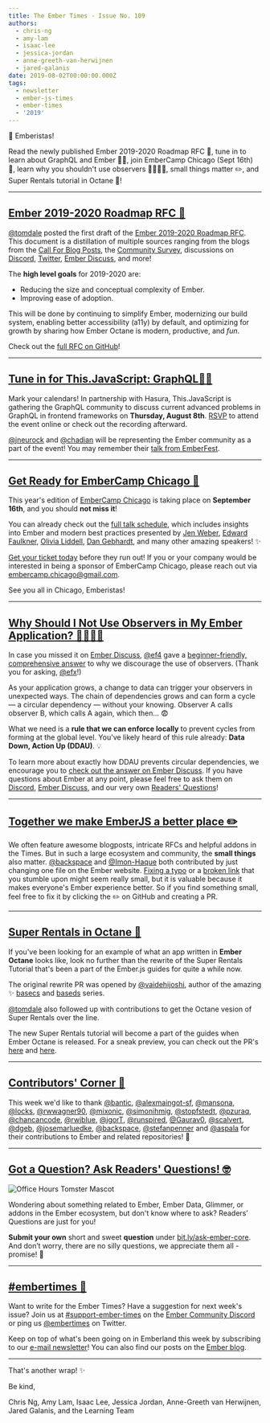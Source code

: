 ```yaml
---
title: The Ember Times - Issue No. 109
authors:
  - chris-ng
  - amy-lam
  - isaac-lee
  - jessica-jordan
  - anne-greeth-van-herwijnen
  - jared-galanis
date: 2019-08-02T00:00:00.000Z
tags:
  - newsletter
  - ember-js-times
  - ember-times
  - '2019'
---
```



🙌 Emberistas!

Read the newly published Ember 2019-2020 Roadmap RFC 🐹,
tune in to learn about GraphQL and Ember 👨‍💻,
join EmberCamp Chicago (Sept 16th) 🍕,
learn why you shouldn't use observers 🙋‍♀️🙋‍♂️,
small things matter ✏️,
and Super Rentals tutorial in Octane 🚀!

---

## [Ember 2019-2020 Roadmap RFC 🐹](https://twitter.com/tomdale/status/1155909868907311110)

[@tomdale](https://github.com/tomdale) posted the first draft of the [Ember 2019-2020 Roadmap RFC](https://github.com/emberjs/rfcs/pull/519). This document is a distillation of multiple sources ranging from the blogs from the [Call For Blog Posts](https://blog.emberjs.com/2019/05/20/ember-2019-roadmap-call-for-posts.html), the [Community Survey](https://emberjs.com/ember-community-survey-2019/), discussions on [Discord](https://discordapp.com/invite/emberjs), [Twitter](https://twitter.com/hashtag/emberjs2019), [Ember Discuss](https://discuss.emberjs.com/), and more!

The **high level goals** for 2019-2020 are:

* Reducing the size and conceptual complexity of Ember.
* Improving ease of adoption.

This will be done by continuing to simplify Ember, modernizing our build system, enabling better accessibility (a11y) by default, and optimizing for growth by sharing how Ember Octane is modern, productive, and _fun_.

Check out the [full RFC on GitHub](https://github.com/emberjs/rfcs/pull/519)!

---

## [Tune in for This.JavaScript: GraphQL👨‍💻](https://www.thisdot.co/events/graphql-contributor-days-frameworks-edition)

 Mark your calendars! In partnership with Hasura, This.JavaScript is gathering the GraphQL community to discuss current advanced problems in GraphQL in frontend frameworks on **Thursday, August 8th**. [RSVP](https://www.thisdot.co/events/graphql-contributor-days-frameworks-edition) to attend the event online or check out the recording afterward.

 [@jneurock](https://github.com/jneurock) and [@chadian](https://github.com/chadian) will be representing the Ember community as a part of the event! You may remember their [talk from EmberFest](https://www.youtube.com/watch?v=kgfBexYbM68).

---

## [Get Ready for EmberCamp Chicago 🍕](http://embercamp.com/)

This year's edition of [EmberCamp Chicago](http://embercamp.com/) is taking place on **September 16th**, and you should **not miss it**!

You can already check out the [full talk schedule](http://embercamp.com/speakers), which includes insights into Ember and modern best practices presented by [Jen Weber](https://twitter.com/jwwweber), [Edward Faulkner](https://twitter.com/eaf4), [Olivia Liddell](https://twitter.com/oliravi), [Dan Gebhardt](https://twitter.com/dgeb), and many other amazing speakers! ✨

[Get your ticket today](https://www.eventbrite.com/e/embercamp-chicago-2019-registration-63595006376) before they run out! If you or your company would be interested in being a sponsor of EmberCamp Chicago, please reach out via [embercamp.chicago@gmail.com](mailto:embercamp.chicago@gmail.com).

See you all in Chicago, Emberistas!

---

## [Why Should I Not Use Observers in My Ember Application? 🙋‍♀️🙋‍♂️](https://discuss.emberjs.com/t/why-should-i-not-use-observers-in-my-ember-application/16868/3)

In case you missed it on [Ember Discuss](https://discuss.emberjs.com/), [@ef4](https://github.com/ef4) gave a [beginner-friendly, comprehensive answer](https://discuss.emberjs.com/t/why-should-i-not-use-observers-in-my-ember-application/16868/3) to why we discourage the use of observers. (Thank you for asking, [@efx](https://github.com/efx)!)

As your application grows, a change to data can trigger your observers in unexpected ways. The chain of dependencies grows and can form a cycle — a circular dependency — without your knowing. Observer A calls observer B, which calls A again, which then... 😨

What we need is a **rule that we can enforce locally** to prevent cycles from forming at the global level. You've likely heard of this rule already: **Data Down, Action Up (DDAU)**. 💡

To learn more about exactly how DDAU prevents circular dependencies, we encourage you to [check out the answer on Ember Discuss](https://discuss.emberjs.com/t/why-should-i-not-use-observers-in-my-ember-application/16868/3). If you have questions about Ember at any point, please feel free to ask them on [Discord](https://discordapp.com/invite/zT3asNS), [Ember Discuss](https://discuss.emberjs.com/), and our very own [Readers' Questions](https://docs.google.com/forms/d/e/1FAIpQLScqu7Lw_9cIkRtAiXKitgkAo4xX_pV1pdCfMJgIr6Py1V-9Og/viewform)!

---

## [Together we make EmberJS a better place ✏️](https://github.com/ember-learn/ember-website/pull/373)

We often feature awesome blogposts, intricate RFCs and helpful addons in the Times. But in such a large ecosystem and community, the **small things** also matter. [@backspace](https://github.com/backspace) and [@Imon-Haque](https://github.com/Imon-Haque) both contributed by just changing one file on the Ember website. [Fixing a typo](https://github.com/ember-learn/guides-source/pull/919) or a [broken link](https://github.com/ember-learn/ember-website/pull/373) that you stumble upon might seem really small, but it is valuable because it makes everyone's Ember experience better. So if you find something small, feel free to fix it by clicking the ✏️ on GitHub and creating a PR.

---

## [Super Rentals in Octane 🚀](https://github.com/ember-learn/super-rentals/pull/127)

If you've been looking for an example of what an app written in **Ember Octane** looks like, look no further than the rewrite of the Super Rentals Tutorial that's been a part of the Ember.js guides for quite a while now.

The original rewrite PR was opened by [@vaidehijoshi](https://github.com/vaidehijoshi), author of the amazing ✨ [basecs](https://github.com/vaidehijoshi/basecs-series) and [baseds](https://github.com/vaidehijoshi/baseds-series) series.

[@tomdale](https://github.com/tomdale) also followed up with contributions to get the Octane vesion of Super Rentals over the line.

The new Super Rentals tutorial will become a part of the guides when Ember Octane is released. For a sneak preview, you can check out the PR's [here](https://github.com/ember-learn/super-rentals/pull/127) and [here](https://github.com/ember-learn/super-rentals/pull/129).

---

## [Contributors' Corner 👏](https://guides.emberjs.com/release/contributing/repositories/)

<p>This week we'd like to thank <a href="https://github.com/bantic" target="gh-user">@bantic</a>, <a href="https://github.com/alexmaingot-sf" target="gh-user">@alexmaingot-sf</a>, <a href="https://github.com/mansona" target="gh-user">@mansona</a>, <a href="https://github.com/locks" target="gh-user">@locks</a>, <a href="https://github.com/rwwagner90" target="gh-user">@rwwagner90</a>, <a href="https://github.com/mixonic" target="gh-user">@mixonic</a>, <a href="https://github.com/simonihmig" target="gh-user">@simonihmig</a>, <a href="https://github.com/stopfstedt" target="gh-user">@stopfstedt</a>, <a href="https://github.com/pzuraq" target="gh-user">@pzuraq</a>, <a href="https://github.com/chancancode" target="gh-user">@chancancode</a>, <a href="https://github.com/rwjblue" target="gh-user">@rwjblue</a>, <a href="https://github.com/igorT" target="gh-user">@igorT</a>, <a href="https://github.com/runspired" target="gh-user">@runspired</a>, <a href="https://github.com/Gaurav0" target="gh-user">@Gaurav0</a>, <a href="https://github.com/scalvert" target="gh-user">@scalvert</a>, <a href="https://github.com/dgeb" target="gh-user">@dgeb</a>, <a href="https://github.com/josemarluedke" target="gh-user">@josemarluedke</a>, <a href="https://github.com/backspace" target="gh-user">@backspace</a>, <a href="https://github.com/stefanpenner" target="gh-user">@stefanpenner</a> and <a href="https://github.com/aspala" target="gh-user">@aspala</a> for their contributions to Ember and related repositories! 💖</p>

---

## [Got a Question? Ask Readers' Questions! 🤓](https://docs.google.com/forms/d/e/1FAIpQLScqu7Lw_9cIkRtAiXKitgkAo4xX_pV1pdCfMJgIr6Py1V-9Og/viewform)

<div class="blog-row">
  <img class="float-right small transparent padded" alt="Office Hours Tomster Mascot" title="Readers' Questions" src="/images/tomsters/officehours.png" />

  <p>Wondering about something related to Ember, Ember Data, Glimmer, or addons in the Ember ecosystem, but don't know where to ask? Readers’ Questions are just for you!</p>

<p><strong>Submit your own</strong> short and sweet <strong>question</strong> under <a href="https://bit.ly/ask-ember-core" target="rq">bit.ly/ask-ember-core</a>. And don’t worry, there are no silly questions, we appreciate them all - promise! 🤞</p>

</div>

---

## [#embertimes 📰](https://blog.emberjs.com/tags/newsletter.html)

Want to write for the Ember Times? Have a suggestion for next week's issue? Join us at [#support-ember-times](https://discordapp.com/channels/480462759797063690/485450546887786506) on the [Ember Community Discord](https://discordapp.com/invite/zT3asNS) or ping us [@embertimes](https://twitter.com/embertimes) on Twitter.

Keep on top of what's been going on in Emberland this week by subscribing to our [e-mail newsletter](https://the-emberjs-times.ongoodbits.com/)! You can also find our posts on the [Ember blog](https://emberjs.com/blog/tags/newsletter.html).

---

That's another wrap! ✨

Be kind,

Chris Ng, Amy Lam, Isaac Lee, Jessica Jordan, Anne-Greeth van Herwijnen, Jared Galanis, and the Learning Team
